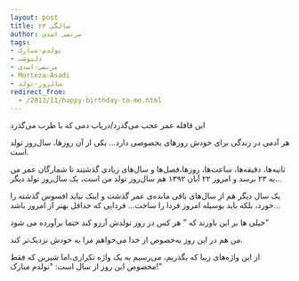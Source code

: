 ```yaml
---
layout: post
title: ۲۳ سالگی
author: مرتضی اسدی
tags:
- تولدم-مبارک
- دلنوشت
- مرتضی-اسدی
- Morteza-Asadi
- سالروز-تولد
redirect_from: 
  - /2013/11/happy-birthday-to-me.html
---
```

این قافله عمر عجب می‌گذرد/دریاب دمی که با طرب می‌گذرد

هر آدمی در زندگی برای خودش روزهای بخصوصی دارد… یکی از آن روزها، سال‌روز تولد است.

ثانیه‌ها، دقیقه‌ها، ساعت‌ها، روزها،فصل‌ها و سال‌های زیادی گذشتند تا شمارگان عمر من به ۲۳ برسد و امروز ۲۲ آبان ۱۳۹۲ هم سال‌روز تولد من است، یک سال‌روز تولد دیگر…

یک سال دیگر هم از سال‌های باقی مانده‌ی عمر گذشت و اینک نباید افسوس گذشته را خورد، بلکه باید بوسیله امروز فردا را ساخت… فردایی که حداقل بهتر از امروز باشد…
 
خیلی ها بر این باورند که ” هر کس در روز تولدش آرزو کند حتما برآورده می شود”

من هم در این روز به‌خصوص از خدا می‌خواهم مرا به خودش نزدیک‌تر کند.

از این واژه‌های زیبا که بگذریم، می‌رسیم به یک واژه تکراری،اما شیرین که فقط مخصوص این روز از سال است: "تولدم مبارک!"